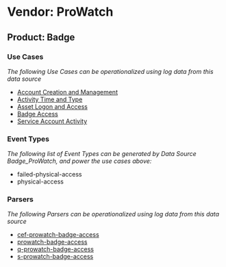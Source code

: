 Vendor: ProWatch
================
Product: Badge
--------------

### Use Cases

_The following Use Cases can be operationalized using log data from this data source_

* [Account Creation and Management](usecase_account_creation_and_management.md)
* [Activity Time  and Type](usecase_activity_time__and_type.md)
* [Asset Logon and Access](usecase_asset_logon_and_access.md)
* [Badge Access](usecase_badge_access.md)
* [Service Account Activity](usecase_service_account_activity.md)


### Event Types

_The following list of Event Types can be generated by Data Source Badge_ProWatch, and power the use cases above:_

- failed-physical-access
- physical-access


### Parsers

_The following Parsers can be operationalized using log data from this data source_

* [cef-prowatch-badge-access](parserContent_cef-prowatch-badge-access.md)
* [prowatch-badge-access](parserContent_prowatch-badge-access.md)
* [q-prowatch-badge-access](parserContent_q-prowatch-badge-access.md)
* [s-prowatch-badge-access](parserContent_s-prowatch-badge-access.md)
